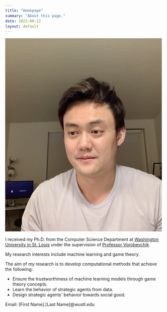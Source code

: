```yaml
---
title: "Homepage"
summary: "About this page."
date: 2023-08-12
layout: default
---
```

![Researcher Portrait](assets/images/img.jpg)





I received my Ph.D. from the Computer Science Department at [Washington University in St. Louis](https://cse.wustl.edu/) under the supervision of [Professor Vorobeychik](http://vorobeychik.com/).

My research interests include machine learning and game theory.

The aim of my research is to develop computational methods that achieve the following:
- Ensure the trustworthiness of machine learning models through game theory concepts.
- Learn the behavior of strategic agents from data.
- Design strategic agents' behavior towards social good.

Email: \[First Name\].\[Last Name\]@wustl.edu
<br>


